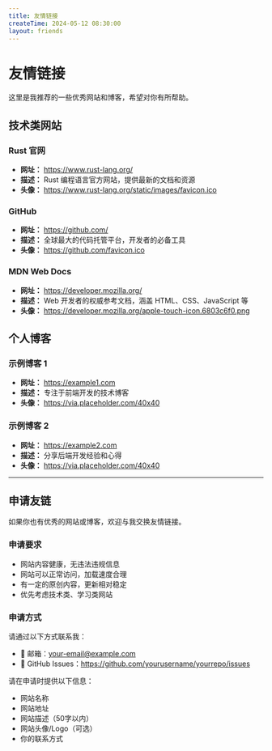 ```yaml
---
title: 友情链接
createTime: 2024-05-12 08:30:00
layout: friends
---
```


# 友情链接

这里是我推荐的一些优秀网站和博客，希望对你有所帮助。

## 技术类网站

### Rust 官网
- **网址：** https://www.rust-lang.org/
- **描述：** Rust 编程语言官方网站，提供最新的文档和资源
- **头像：** https://www.rust-lang.org/static/images/favicon.ico

### GitHub
- **网址：** https://github.com/
- **描述：** 全球最大的代码托管平台，开发者的必备工具
- **头像：** https://github.com/favicon.ico

### MDN Web Docs
- **网址：** https://developer.mozilla.org/
- **描述：** Web 开发者的权威参考文档，涵盖 HTML、CSS、JavaScript 等
- **头像：** https://developer.mozilla.org/apple-touch-icon.6803c6f0.png

## 个人博客

### 示例博客 1
- **网址：** https://example1.com
- **描述：** 专注于前端开发的技术博客
- **头像：** https://via.placeholder.com/40x40

### 示例博客 2
- **网址：** https://example2.com
- **描述：** 分享后端开发经验和心得
- **头像：** https://via.placeholder.com/40x40

---

## 申请友链

如果你也有优秀的网站或博客，欢迎与我交换友情链接。

### 申请要求

- 网站内容健康，无违法违规信息
- 网站可以正常访问，加载速度合理
- 有一定的原创内容，更新相对稳定
- 优先考虑技术类、学习类网站

### 申请方式

请通过以下方式联系我：

- 📧 邮箱：your-email@example.com
- 🐙 GitHub Issues：https://github.com/yourusername/yourrepo/issues

请在申请时提供以下信息：

- 网站名称
- 网站地址
- 网站描述（50字以内）
- 网站头像/Logo（可选）
- 你的联系方式